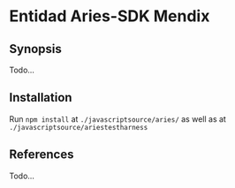 # Entidad Aries-SDK Mendix

## Synopsis
Todo...

## Installation

Run `npm install` at `./javascriptsource/aries/` as well as  at `./javascriptsource/ariestestharness`

## References
Todo...
